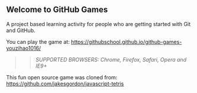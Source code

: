 ## Welcome to GitHub Games

A project based learning activity for people who are getting started with Git and GitHub.

You can play the game at: https://githubschool.github.io/github-games-youzihao1016/

>> _*SUPPORTED BROWSERS*: Chrome, Firefox, Safari, Opera and IE9+_

This fun open source game was cloned from: https://github.com/jakesgordon/javascript-tetris
